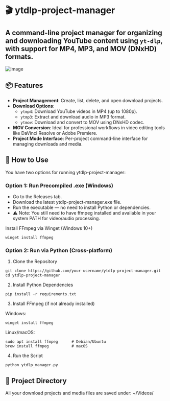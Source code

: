 # 🎬 ytdlp-project-manager

A command-line project manager for organizing and downloading YouTube content using `yt-dlp`, with support for MP4, MP3, and MOV (DNxHD) formats. 
---
![image](https://github.com/user-attachments/assets/1c7a7b0b-e2d5-4d05-b642-a6acea025655)

## 📦 Features

- **Project Management**: Create, list, delete, and open download projects.
- **Download Options**:
  - `ytmp4`: Download YouTube videos in MP4 (up to 1080p).
  - `ytmp3`: Extract and download audio in MP3 format.
  - `ytmov`: Download and convert to MOV using DNxHD codec.
- **MOV Conversion**: Ideal for professional workflows in video editing tools like DaVinci Resolve or Adobe Premiere.
- **Project Mode Interface**: Per-project command-line interface for managing downloads and media.

## 🚀 How to Use

You have two options for running ytdlp-project-manager:

### Option 1: Run Precompiled .exe (Windows)
- Go to the Releases tab.
- Download the latest ytdlp-project-manager.exe file.
- Run the executable — no need to install Python or dependencies.
- ⚠️ Note: You still need to have ffmpeg installed and available in your system PATH for video/audio processing.

Install FFmpeg via Winget (Windows 10+)
```
winget install ffmpeg
```
### Option 2: Run via Python (Cross-platform)
1. Clone the Repository
```
git clone https://github.com/your-username/ytdlp-project-manager.git
cd ytdlp-project-manager
```
2. Install Python Dependencies
```
pip install -r requirements.txt
```
3. Install FFmpeg (if not already installed)

Windows:
```
winget install ffmpeg
```
Linux/macOS:
```
sudo apt install ffmpeg      # Debian/Ubuntu
brew install ffmpeg          # macOS
```
4. Run the Script

```
python ytdlp_manager.py
```

## 📁 Project Directory
All your download projects and media files are saved under:
~/Videos/
